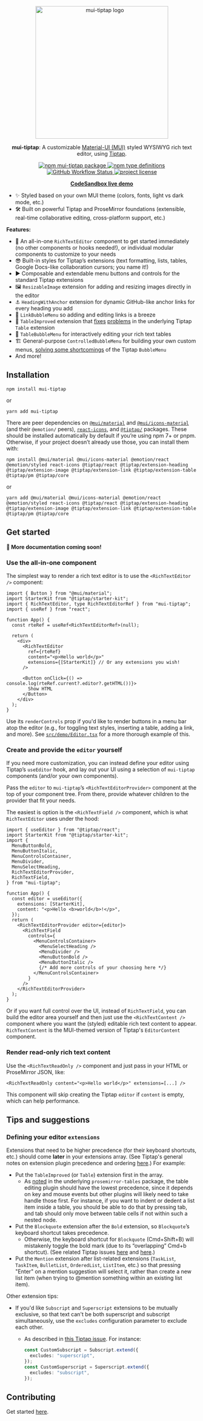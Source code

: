 <p align="center">
  <a href="https://github.com/sjdemartini/mui-tiptap" target="_blank" rel="noopener noreferrer">
    <img src="https://github.com/sjdemartini/mui-tiptap/assets/1647130/e1f01441-c74a-410c-b25d-5a58615d3e6a" alt="mui-tiptap logo" width="350" />
  </a>
</p>

<p align="center">
  <b>mui-tiptap</b>: A customizable <a href="https://mui.com/material-ui/getting-started/overview/">Material-UI (MUI)</a> styled WYSIWYG rich text editor, using <a href="https://tiptap.dev/">Tiptap</a>.
</p>

<p align="center">
  <a href="https://www.npmjs.com/package/mui-tiptap">
    <img alt="npm mui-tiptap package" src="https://img.shields.io/npm/v/mui-tiptap">
  </a>
  <a href="https://www.npmjs.com/package/mui-tiptap">
    <img alt="npm type definitions" src="https://img.shields.io/npm/types/mui-tiptap">
  </a>
  <a href="https://github.com/sjdemartini/mui-tiptap/actions">
    <img alt="GitHub Workflow Status" src="https://img.shields.io/github/actions/workflow/status/sjdemartini/mui-tiptap/build-test.yml">
  </a>
  <a href="https://github.com/sjdemartini/mui-tiptap/blob/main/LICENSE">
    <img alt="project license" src="https://img.shields.io/npm/l/mui-tiptap">
  </a>
</p>

<p align="center">
  <b><a href="https://codesandbox.io/p/sandbox/mui-tiptap-demo-3zl2l6">CodeSandbox live demo</a></b>
</p>

- :sparkles: Styled based on your own MUI theme (colors, fonts, light vs dark mode, etc.)
- :hammer_and_wrench: Built on powerful Tiptap and ProseMirror foundations (extensible, real-time collaborative editing, cross-platform support, etc.)

**Features:**

- :toolbox: An all-in-one `RichTextEditor` component to get started immediately (no other components or hooks needed!), or individual modular components to customize to your needs
- :sunglasses: Built-in styles for Tiptap’s extensions (text formatting, lists, tables, Google Docs-like collaboration cursors; you name it!)
- :arrow_forward: Composable and extendable menu buttons and controls for the standard Tiptap extensions
- :framed_picture: `ResizableImage` extension for adding and resizing images directly in the editor
- :anchor: `HeadingWithAnchor` extension for dynamic GitHub-like anchor links for every heading you add
- :link: `LinkBubbleMenu` so adding and editing links is a breeze
- :white_square_button: `TableImproved` extension that [fixes](https://github.com/ueberdosis/tiptap/issues/2041) [problems](https://github.com/ueberdosis/tiptap/issues/2301) in the underlying Tiptap `Table` extension
- :pencil: `TableBubbleMenu` for interactively editing your rich text tables
- :building_construction: General-purpose `ControlledBubbleMenu` for building your own custom menus, [solving some shortcomings](https://github.com/ueberdosis/tiptap/issues/2305#issuecomment-1020665146) of the Tiptap `BubbleMenu`
- And more!

## Installation

```shell
npm install mui-tiptap
```

or

```shell
yarn add mui-tiptap
```

There are peer dependencies on [`@mui/material`](https://www.npmjs.com/package/@mui/material) and [`@mui/icons-material`](https://www.npmjs.com/package/@mui/icons-material) (and their `@emotion/` peers), [`react-icons`](https://www.npmjs.com/package/react-icons), and [`@tiptap/`](https://tiptap.dev/installation/react) packages. These should be installed automatically by default if you’re using npm 7+ or pnpm. Otherwise, if your project doesn’t already use those, you can install them with:

```shell
npm install @mui/material @mui/icons-material @emotion/react @emotion/styled react-icons @tiptap/react @tiptap/extension-heading @tiptap/extension-image @tiptap/extension-link @tiptap/extension-table @tiptap/pm @tiptap/core
```

or

```shell
yarn add @mui/material @mui/icons-material @emotion/react @emotion/styled react-icons @tiptap/react @tiptap/extension-heading @tiptap/extension-image @tiptap/extension-link @tiptap/extension-table @tiptap/pm @tiptap/core
```

## Get started

**🚧 More documentation coming soon!**

### Use the all-in-one component

The simplest way to render a rich text editor is to use the `<RichTextEditor />` component:

```tsx
import { Button } from "@mui/material";
import StarterKit from "@tiptap/starter-kit";
import { RichTextEditor, type RichTextEditorRef } from "mui-tiptap";
import { useRef } from "react";

function App() {
  const rteRef = useRef<RichTextEditorRef>(null);

  return (
    <div>
      <RichTextEditor
        ref={rteRef}
        content="<p>Hello world</p>"
        extensions={[StarterKit]} // Or any extensions you wish!
      />

      <Button onClick={() => console.log(rteRef.current?.editor?.getHTML())}>
        Show HTML
      </Button>
    </div>
  );
}
```

Use its `renderControls` prop if you'd like to render buttons in a menu bar atop the editor (e.g., for toggling text styles, inserting a table, adding a link, and more). See [`src/demo/Editor.tsx`](./src/demo/Editor.tsx) for a more thorough example of this.

### Create and provide the `editor` yourself

If you need more customization, you can instead define your editor using Tiptap’s `useEditor` hook, and lay out your UI using a selection of `mui-tiptap` components (and/or your own components).

Pass the `editor` to `mui-tiptap`’s `<RichTextEditorProvider>` component at the top of your component tree. From there, provide whatever children to the provider that fit your needs.

The easiest is option is the `<RichTextField />` component, which is what `RichTextEditor` uses under the hood:

```tsx
import { useEditor } from "@tiptap/react";
import StarterKit from "@tiptap/starter-kit";
import {
  MenuButtonBold,
  MenuButtonItalic,
  MenuControlsContainer,
  MenuDivider,
  MenuSelectHeading,
  RichTextEditorProvider,
  RichTextField,
} from "mui-tiptap";

function App() {
  const editor = useEditor({
    extensions: [StarterKit],
    content: "<p>Hello <b>world</b>!</p>",
  });
  return (
    <RichTextEditorProvider editor={editor}>
      <RichTextField
        controls={
          <MenuControlsContainer>
            <MenuSelectHeading />
            <MenuDivider />
            <MenuButtonBold />
            <MenuButtonItalic />
            {/* Add more controls of your choosing here */}
          </MenuControlsContainer>
        }
      />
    </RichTextEditorProvider>
  );
}
```

Or if you want full control over the UI, instead of `RichTextField`, you can build the editor area yourself and then just use the `<RichTextContent />` component where you want the (styled) editable rich text content to appear. `RichTextContent` is the MUI-themed version of Tiptap's `EditorContent` component.

### Render read-only rich text content

Use the `<RichTextReadOnly />` component and just pass in your HTML or ProseMirror JSON, like:

```tsx
<RichTextReadOnly content="<p>Hello world</p>" extensions=[...] />
```

This component will skip creating the Tiptap `editor` if `content` is empty, which can help performance.

## Tips and suggestions

### Defining your editor `extensions`

Extensions that need to be higher precedence (for their keyboard shortcuts, etc.) should come **later** in your extensions array. (See Tiptap's general notes on extension plugin precedence and ordering [here](https://github.com/ueberdosis/tiptap/issues/1547#issuecomment-890848888).) For example:

- Put the `TableImproved` (or `Table`) extension first in the array.
  - As [noted](https://github.com/ProseMirror/prosemirror-tables/blob/b6054a0316dc60cda0f7065e186cfacf6d93519c/src/index.ts#L78-L82) in the underlying `prosemirror-tables` package, the table editing plugin should have the lowest precedence, since it depends on key and mouse events but other plugins will likely need to take handle those first. For instance, if you want to indent or dedent a list item inside a table, you should be able to do that by pressing tab, and tab should only move between table cells if not within such a nested node.
- Put the `Blockquote` extension after the `Bold` extension, so `Blockquote`’s keyboard shortcut takes precedence.
  - Otherwise, the keyboard shortcut for `Blockquote` (Cmd+Shift+B) will mistakenly toggle the bold mark (due to its “overlapping” Cmd+b shortcut). (See related Tiptap issues [here](https://github.com/ueberdosis/tiptap/issues/4005) and [here](https://github.com/ueberdosis/tiptap/issues/4006).)
- Put the `Mention` extension after list-related extensions (`TaskList`, `TaskItem`, `BulletList`, `OrderedList`, `ListItem`, etc.) so that pressing "Enter" on a mention suggestion will select it, rather than create a new list item (when trying to @mention something within an existing list item).

Other extension tips:

- If you'd like `Subscript` and `Superscript` extensions to be mutually exclusive, so that text can't be both superscript and subscript simultaneously, use the `excludes` configuration parameter to exclude each other.

  - As described in [this Tiptap issue](https://github.com/ueberdosis/tiptap/pull/1436#issuecomment-1031937768). For instance:

    ```ts
    const CustomSubscript = Subscript.extend({
      excludes: "superscript",
    });
    const CustomSuperscript = Superscript.extend({
      excludes: "subscript",
    });
    ```

## Contributing

Get started [here](./CONTRIBUTING.md).
